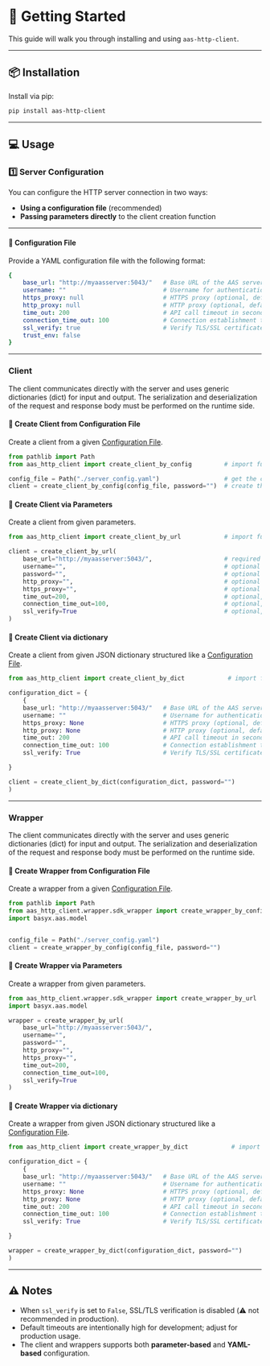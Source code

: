# 🚀 Getting Started

This guide will walk you through installing and using `aas-http-client`.

---

## 📦 Installation

Install via pip:

```bash
pip install aas-http-client
```

---

## 💻 Usage

### 1️⃣ Server Configuration

You can configure the HTTP server connection in two ways:

* **Using a configuration file** (recommended)
* **Passing parameters directly** to the client creation function

---

#### 📄 Configuration File

Provide a YAML configuration file with the following format:

```yaml
{
    base_url: "http://myaasserver:5043/"   # Base URL of the AAS server (required)
    username: ""                           # Username for authentication (optional, default: "")
    https_proxy: null                      # HTTPS proxy (optional, default: null)
    http_proxy: null                       # HTTP proxy (optional, default: null)
    time_out: 200                          # API call timeout in seconds (optional, default: 200)
    connection_time_out: 100               # Connection establishment timeout in seconds (optional, default: 100)
    ssl_verify: true                       # Verify TLS/SSL certificates (optional, default: true)
    trust_env: false
}
```

---

### Client

The client communicates directly with the server and uses generic dictionaries (dict) for input and output. The serialization and deserialization of the request and response body must be performed on the runtime side.

#### 📌 Create Client from Configuration File

Create a client from a given [Configuration File](#-configuration-file).

```python
from pathlib import Path
from aas_http_client import create_client_by_config         # import function to create a client by configuration file

config_file = Path("./server_config.yaml")                  # get the config file
client = create_client_by_config(config_file, password="")  # create the client (in this case without password authentication)
```

#### 📌 Create Client via Parameters

Create a client from given parameters.

```python
from aas_http_client import create_client_by_url            # import function to create a client by parameters

client = create_client_by_url(
    base_url="http://myaasserver:5043/",                    # required
    username="",                                            # optional
    password="",                                            # optional
    http_proxy="",                                          # optional
    https_proxy="",                                         # optional
    time_out=200,                                           # optional, default: 200
    connection_time_out=100,                                # optional, default: 100
    ssl_verify=True                                         # optional, default: True
)
```

#### 📌 Create Client via dictionary

Create a client from given JSON dictionary structured like a [Configuration File](#-configuration-file).

```python
from aas_http_client import create_client_by_dict            # import function to create a client by parameters

configuration_dict = {
    {
    base_url: "http://myaasserver:5043/"   # Base URL of the AAS server (required)
    username: ""                           # Username for authentication (optional, default: "")
    https_proxy: None                      # HTTPS proxy (optional, default: null)
    http_proxy: None                       # HTTP proxy (optional, default: null)
    time_out: 200                          # API call timeout in seconds (optional, default: 200)
    connection_time_out: 100               # Connection establishment timeout in seconds (optional, default: 100)
    ssl_verify: True                       # Verify TLS/SSL certificates (optional, default: true)

}

client = create_client_by_dict(configuration_dict, password="")                                       # optional, default: True
)
```

---

### Wrapper

The client communicates directly with the server and uses generic dictionaries (dict) for input and output. The serialization and deserialization of the request and response body must be performed on the runtime side.

#### 📌 Create Wrapper from Configuration File

Create a wrapper from a given [Configuration File](#-configuration-file).

```python
from pathlib import Path
from aas_http_client.wrapper.sdk_wrapper import create_wrapper_by_config    # import function to create a wrapper by configuration file (in this case a BaSyx Python SDK wrapper)
import basyx.aas.model                                                      # import BaSyx Python SDK to use the data model


config_file = Path("./server_config.yaml")                                  # get the config file
client = create_wrapper_by_config(config_file, password="")                 # create the wrapper (in this case without password authentication)
```

#### 📌 Create Wrapper via Parameters

Create a wrapper from given parameters.

```python
from aas_http_client.wrapper.sdk_wrapper import create_wrapper_by_url       # import function to create a wrapper by parameters (in this case a BaSyx Python SDK wrapper)
import basyx.aas.model                                                      # import BaSyx Python SDK to use the data model

wrapper = create_wrapper_by_url(
    base_url="http://myaasserver:5043/",                                    # required
    username="",                                                            # optional
    password="",                                                            # optional
    http_proxy="",                                                          # optional
    https_proxy="",                                                         # optional
    time_out=200,                                                           # optional, default: 200
    connection_time_out=100,                                                # optional, default: 100
    ssl_verify=True                                                         # optional, default: True
)
```

#### 📌 Create Wrapper via dictionary

Create a wrapper from given JSON dictionary structured like a [Configuration File](#-configuration-file).

```python
from aas_http_client import create_wrapper_by_dict            # import function to create a client by parameters

configuration_dict = {
    {
    base_url: "http://myaasserver:5043/"   # Base URL of the AAS server (required)
    username: ""                           # Username for authentication (optional, default: "")
    https_proxy: None                      # HTTPS proxy (optional, default: null)
    http_proxy: None                       # HTTP proxy (optional, default: null)
    time_out: 200                          # API call timeout in seconds (optional, default: 200)
    connection_time_out: 100               # Connection establishment timeout in seconds (optional, default: 100)
    ssl_verify: True                       # Verify TLS/SSL certificates (optional, default: true)

}

wrapper = create_wrapper_by_dict(configuration_dict, password="")                                       # optional, default: True
)
```

---

## ⚠️ Notes

* When `ssl_verify` is set to `False`, SSL/TLS verification is disabled (⚠️ not recommended in production).
* Default timeouts are intentionally high for development; adjust for production usage.
* The client and wrappers supports both **parameter-based** and **YAML-based** configuration.
